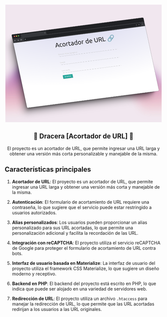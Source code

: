 <div align="center">

<img alt="Dracera" src="https://github.com/javiermaturana/Drecera/blob/main/dracera.png" width="500" />

## 🔗 Dracera [Acortador de URL] 🔗

El proyecto es un acortador de URL, que permite ingresar una URL larga y obtener una versión más corta personalizable y manejable de la misma.

</div>

## Características principales

1. **Acortador de URL**: El proyecto es un acortador de URL, que permite ingresar una URL larga y obtener una versión más corta y manejable de la misma.

2. **Autenticación**: El formulario de acortamiento de URL requiere una contraseña, lo que sugiere que el servicio puede estar restringido a usuarios autorizados.

3. **Alias personalizados**: Los usuarios pueden proporcionar un alias personalizado para sus URL acortadas, lo que permite una personalización adicional y facilita la recordación de las URL.

4. **Integración con reCAPTCHA**: El proyecto utiliza el servicio reCAPTCHA de Google para proteger el formulario de acortamiento de URL contra bots.

5. **Interfaz de usuario basada en Materialize**: La interfaz de usuario del proyecto utiliza el framework CSS Materialize, lo que sugiere un diseño moderno y receptivo.

6. **Backend en PHP**: El backend del proyecto está escrito en PHP, lo que indica que puede ser alojado en una variedad de servidores web.

7. **Redirección de URL**: El proyecto utiliza un archivo `.htaccess` para manejar la redirección de URL, lo que permite que las URL acortadas redirijan a los usuarios a las URL originales.
